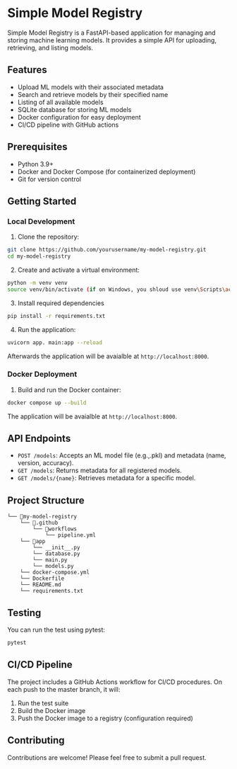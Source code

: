 #   Simple Model Registry

Simple Model Registry is a FastAPI-based application for managing and storing machine learning models. It provides a simple API for uploading, retrieving, and listing models.

##  Features

-   Upload ML models with their associated metadata
-   Search and retrieve models by their specified name
-   Listing of all available models
-   SQLite database for storing ML models
-   Docker configuration for easy deployment
-   CI/CD pipeline with GitHub actions

##  Prerequisites

-   Python 3.9+
-   Docker and Docker Compose (for containerized deployment)
-   Git for version control

##  Getting Started

### Local Development

1.  Clone the repository:
```bash
git clone https://github.com/yourusername/my-model-registry.git
cd my-model-registry
```

2.  Create and activate a virtual environment:
```bash
python -m venv venv
source venv/bin/activate (if on Windows, you shloud use venv\Scripts\activate)
```

3.  Install required dependencies
```bash
pip install -r requirements.txt
```

4.  Run the application:
```bash
uvicorn app. main:app --reload
```
Afterwards the application will be avaialble at `http://localhost:8000`.

### Docker Deployment

1.  Build and run the Docker container:
```bash
docker compose up --build
```
The application will be avaialble at `http://localhost:8000`.

##  API Endpoints

-   `POST /models`: Accepts an ML model file (e.g.,.pkl) and metadata (name, version, accuracy).
-   `GET /models`:  Returns metadata for all registered models.
-   `GET /models/{name}`:   Retrieves metadata for a specific model.

##  Project Structure

```
└── 📁my-model-registry
    └── 📁.github
        └── 📁workflows
            └── pipeline.yml
    └── 📁app
        └── __init__.py
        └── database.py
        └── main.py
        └── models.py
    └── docker-compose.yml
    └── Dockerfile
    └── README.md
    └── requirements.txt
```

##  Testing

You can run the test using pytest:
```bash
pytest
```

##  CI/CD Pipeline

The project includes a GitHub Actions workflow for CI/CD procedures. On each push to the master branch, it will:

1.  Run the test suite
2.  Build the Docker image
3.  Push the Docker image to a registry (configuration required)

## Contributing

Contributions are welcome! Please feel free to submit a pull request.


